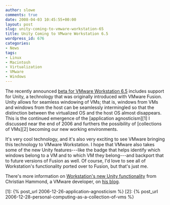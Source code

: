 ```yaml
---
author: slowe
comments: true
date: 2008-04-03 10:45:55+00:00
layout: post
slug: unity-coming-to-vmware-workstation-65
title: Unity Coming to VMware Workstation 6.5
wordpress_id: 676
categories:
- News
tags:
- Linux
- Macintosh
- Virtualization
- VMware
- Windows
---
```


The recently announced [beta for VMware Workstation 6.5](http://communities.vmware.com/community/beta/workstation6.5) includes support for Unity, a technology that was originally introduced with VMware Fusion. Unity allows for seamless windowing of VMs; that is, windows from VMs and windows from the host can be seamlessly intermingled so that the distinction between the virtualized OS and the host OS almost disappears. This is the continued emergence of the [application agnosticism][1] I discussed near the end of 2006 and furthers the possibility of [collections of VMs][2] becoming our new working environments.

It's very cool technology, and it's also very exciting to see VMware bringing this technology to VMware Workstation. I hope that VMware also takes some of the new Unity features---like the badge that helps identify which windows belong to a VM and to which VM they belong---and backport that to future versions of Fusion as well. Of course, I'd love to see all of Workstation's functionality ported over to Fusion, but that's just me.

There's more information on [Workstation's new Unity functionality](http://www.chipx86.com/blog/?p=250) from Christian Hammond, a VMware developer, on [his blog](http://www.chipx86.com/blog/).

[1]: {% post_url 2006-12-26-application-agnosticism %}
[2]: {% post_url 2006-12-28-personal-computing-as-a-collection-of-vms %}
